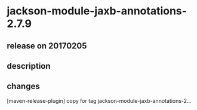 # jackson-module-jaxb-annotations-2.7.9

## release on 20170205

## description

## changes

[maven-release-plugin] copy for tag jackson-module-jaxb-annotations-2…

